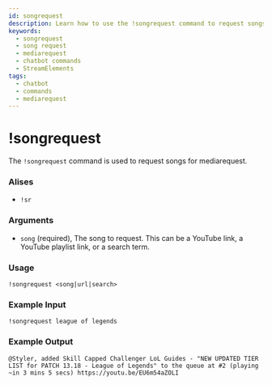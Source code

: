 ```yaml
---
id: songrequest
description: Learn how to use the !songrequest command to request songs for mediarequest in your StreamElements chatbot. Easily queue up YouTube videos, playlists or search for songs.
keywords:
  - songrequest
  - song request
  - mediarequest
  - chatbot commands
  - StreamElements
tags:
  - chatbot
  - commands
  - mediarequest
---
```


# !songrequest

The `!songrequest` command is used to request songs for mediarequest.

### Alises

- `!sr`

### Arguments

- `song` (required), The song to request. This can be a YouTube link, a YouTube playlist link, or a search term.
  
### Usage

```
!songrequest <song|url|search>
```

### Example Input

```
!songrequest league of legends 
```

### Example Output

```
@Styler, added Skill Capped Challenger LoL Guides - "NEW UPDATED TIER LIST for PATCH 13.18 - League of Legends" to the queue at #2 (playing ~in 3 mins 5 secs) https://youtu.be/EU6m54aZOLI
```
